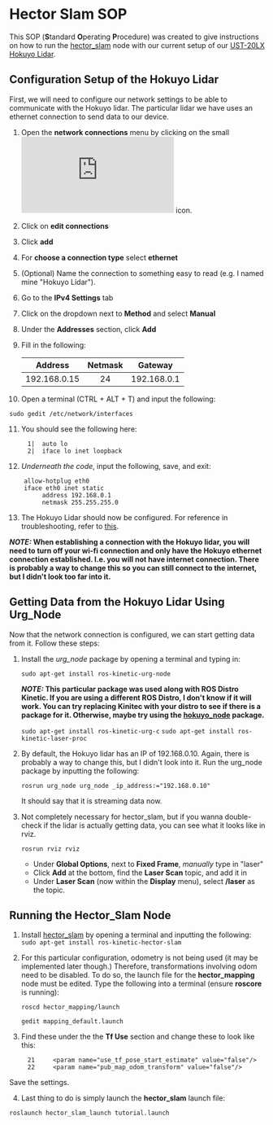 # Hector Slam SOP

This SOP (**S**tandard **O**perating **P**rocedure) was created to give instructions on how to run the [hector_slam](http://wiki.ros.org/hector_slam/Tutorials/MappingUsingLoggedData)
node with our current setup of our [UST-20LX Hokuyo Lidar](https://www.roscomponents.com/en/lidar-laser-scanner/86-ust-20lx.html).




## Configuration Setup of the Hokuyo Lidar

First, we will need to configure our network settings to be able to communicate with the Hokuyo lidar. The particular 
lidar we have uses an ethernet connection to send data to our device. 

1. Open the **network connections** menu by clicking on the small ![alt text](https://www.freepik.com/index.php?goto=27&url_download=aHR0cDovL3d3dy5mbGF0aWNvbi5jb20vZnJlZS1pY29uL3dpZmktY29ubmVjdGlvbi1zaWduYWwtc3ltYm9sXzUzNTI0&opciondownload=318&id=aHR0cDovL3d3dy5mbGF0aWNvbi5jb20vZnJlZS1pY29uL3dpZmktY29ubmVjdGlvbi1zaWduYWwtc3ltYm9sXzUzNTI0&fileid=788682 "wi-fi icon") icon.
2. Click on **edit connections**
3. Click **add**
4. For **choose a connection type** select **ethernet**
5. (Optional) Name the connection to something easy to read (e.g. I named mine "Hokuyo Lidar"). 
6. Go to the **IPv4 Settings** tab
7. Click on the dropdown next to **Method** and select **Manual**
8. Under the **Addresses** section, click **Add** 
9. Fill in the following: 

   | Address    | Netmask | Gateway   |
   |:----------:|:-------:|:---------:|
   |192.168.0.15| 24      |192.168.0.1|
   
10. Open a terminal (CTRL + ALT + T) and input the following: 
   
   ```sudo gedit /etc/network/interfaces```
   
11. You should see the following here:
   
   ```  
        1|  auto lo  
        2|  iface lo inet loopback 
   ```
        
12. *Underneath the code*, input the following, save, and exit: 

   ``` auto eth0  
       allow-hotplug eth0  
       iface eth0 inet static  
            address 192.168.0.1  
            netmask 255.255.255.0 
   ```
            
13. The Hokuyo Lidar should now be configured. For reference in troubleshooting, refer to [this](https://blog.csdn.net/hajungong007/article/details/79210140).

**_NOTE:_ When establishing a connection with the Hokuyo lidar, you will need to turn off your wi-fi connection and only have
the Hokuyo ethernet connection established. I.e. you will not have internet connection. There is probably a way to change this so 
you can still connect to the internet, but I didn't look too far into it.**




## Getting Data from the Hokuyo Lidar Using Urg_Node

Now that the network connection is configured, we can start getting data from it. Follow these steps:

1. Install the *urg_node* package by opening a terminal and typing in:
   
   ```sudo apt-get install ros-kinetic-urg-node```
   
   **_NOTE:_ This particular package was used along with ROS Distro Kinetic. If you are using a different ROS Distro, I 
   don't know if it will work. You can try replacing Kinitec with your distro to see if there is a package for it. Otherwise, 
   maybe try using the [hokuyo_node](http://wiki.ros.org/hokuyo_node) package.**
   
   ```sudo apt-get install ros-kinetic-urg-c```
   ```sudo apt-get install ros-kinetic-laser-proc```

2. By default, the Hokuyo lidar has an IP of 192.168.0.10. Again, there is probably a way to change this, but I didn't look into it. Run the urg_node package by inputting the following:

   ```rosrun urg_node urg_node _ip_address:="192.168.0.10"```

   It should say that it is streaming data now.

3. Not completely necessary for hector_slam, but if you wanna double-check if the lidar is actually getting data, you can
see what it looks like in rviz.

   ```rosrun rviz rviz```
   
   + Under **Global Options**, next to **Fixed Frame**, _manually_ type in "laser"
   + Click **Add** at the bottom, find the **Laser Scan** topic, and add it in
   + Under **Laser Scan** (now within the **Display** menu), select **/laser** as the topic. 
   



## Running the Hector_Slam Node
1. Install [hector_slam](http://wiki.ros.org/hector_slam) by opening a terminal and inputting the following:
   ```sudo apt-get install ros-kinetic-hector-slam``` 
   
2. For this particular configuration, odometry is not being used (it may be implemented later though.) Therefore, transformations involving odom need to be disabled. To do so, the launch file for the **hector_mapping** node must be edited. Type the following into a terminal (ensure **roscore** is running):

   ```roscd hector_mapping/launch```
   
   ```gedit mapping_default.launch```

3. Find these under the the **Tf Use** section and change these to look like this:

```  20     <param name="use_tf_scan_transformation" value="false"/>
     21     <param name="use_tf_pose_start_estimate" value="false"/>
     22     <param name="pub_map_odom_transform" value="false"/>
```     
   Save the settings. 
   
4. Last thing to do is simply launch the **hector_slam** launch file:

``` roslaunch hector_slam_launch tutorial.launch ```

